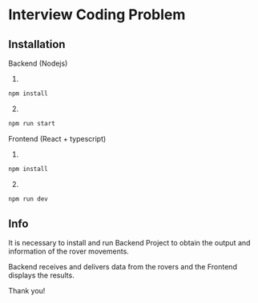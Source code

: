 # Interview Coding Problem

## Installation

Backend (Nodejs)

1.
```bash
npm install
```
2.
```bash
npm run start
```

Frontend (React + typescript)

1.
```bash
npm install
```
2.
```bash
npm run dev
```

## Info

It is necessary to install and run Backend Project to obtain the output and information of the rover movements.

Backend receives and delivers data from the rovers and the Frontend displays the results.

Thank you!
